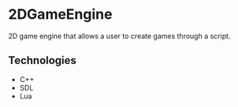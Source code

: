# 2DGameEngine
2D game engine that allows a user to create games through a script.

## Technologies
- C++
- SDL
- Lua
